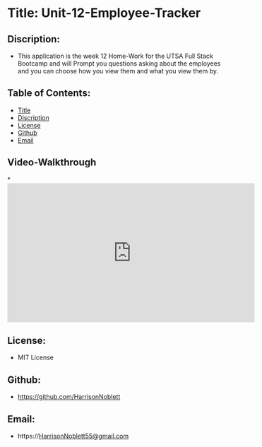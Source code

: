   # Title: Unit-12-Employee-Tracker

  ## Discription: 
  * This application is the week 12 Home-Work for the UTSA Full Stack Bootcamp and will Prompt you questions asking about the employees and you can choose how you view them and what you view them by.

  ## Table of Contents: 
  * [Title](#Title)
  * [Discription](#Description)
  * [License](#License)
  * [Github](#Github)
  * [Email](#Email)

  ## Video-Walkthrough
  *<iframe width="560" height="315" src="https://www.youtube.com/embed/lw8eFhDCjE4" frameborder="0" allow="accelerometer; autoplay; clipboard-write; encrypted-media; gyroscope; picture-in-picture" allowfullscreen></iframe>

  ## License: 
  * MIT License

  ## Github: 
  * https://github.com/HarrisonNoblett

  ## Email: 
  * https://HarrisonNoblett55@gmail.com
